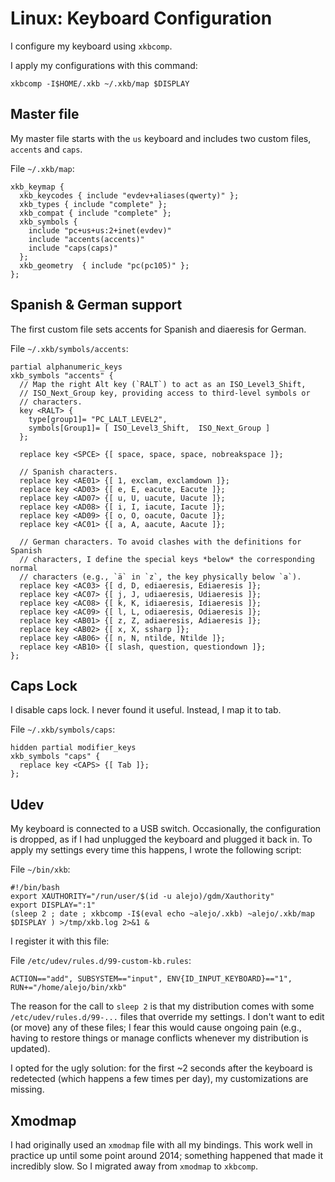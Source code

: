 # Linux: Keyboard Configuration

I configure my keyboard using `xkbcomp`.

I apply my configurations with this command:

    xkbcomp -I$HOME/.xkb ~/.xkb/map $DISPLAY

## Master file

My master file starts with the `us` keyboard and includes two custom files,
`accents` and `caps`.

File `~/.xkb/map`:

    xkb_keymap {
      xkb_keycodes { include "evdev+aliases(qwerty)" };
      xkb_types { include "complete" };
      xkb_compat { include "complete" };
      xkb_symbols {
        include "pc+us+us:2+inet(evdev)"
        include "accents(accents)"
        include "caps(caps)"
      };
      xkb_geometry  { include "pc(pc105)" };
    };

## Spanish & German support

The first custom file sets accents for Spanish and diaeresis for German.

File `~/.xkb/symbols/accents`:

    partial alphanumeric_keys
    xkb_symbols "accents" {
      // Map the right Alt key (`RALT`) to act as an ISO_Level3_Shift,
      // ISO_Next_Group key, providing access to third-level symbols or
      // characters.
      key <RALT> {
        type[group1]= "PC_LALT_LEVEL2",
        symbols[Group1]= [ ISO_Level3_Shift,  ISO_Next_Group ]
      };

      replace key <SPCE> {[ space, space, space, nobreakspace ]};

      // Spanish characters.
      replace key <AE01> {[ 1, exclam, exclamdown ]};
      replace key <AD03> {[ e, E, eacute, Eacute ]};
      replace key <AD07> {[ u, U, uacute, Uacute ]};
      replace key <AD08> {[ i, I, iacute, Iacute ]};
      replace key <AD09> {[ o, O, oacute, Oacute ]};
      replace key <AC01> {[ a, A, aacute, Aacute ]};

      // German characters. To avoid clashes with the definitions for Spanish
      // characters, I define the special keys *below* the corresponding normal
      // characters (e.g., `ä` in `z`, the key physically below `a`).
      replace key <AC03> {[ d, D, ediaeresis, Ediaeresis ]};
      replace key <AC07> {[ j, J, udiaeresis, Udiaeresis ]};
      replace key <AC08> {[ k, K, idiaeresis, Idiaeresis ]};
      replace key <AC09> {[ l, L, odiaeresis, Odiaeresis ]};
      replace key <AB01> {[ z, Z, adiaeresis, Adiaeresis ]};
      replace key <AB02> {[ x, X, ssharp ]};
      replace key <AB06> {[ n, N, ntilde, Ntilde ]};
      replace key <AB10> {[ slash, question, questiondown ]};
    };

## Caps Lock

I disable caps lock. I never found it useful. Instead, I map it to tab.

File `~/.xkb/symbols/caps`:

    hidden partial modifier_keys
    xkb_symbols "caps" {
      replace key <CAPS> {[ Tab ]};
    };

## Udev

My keyboard is connected to a USB switch.
Occasionally, the configuration is dropped, as if I had unplugged the keyboard and plugged it back in.
To apply my settings every time this happens, I wrote the following script:

File `~/bin/xkb`:

    #!/bin/bash
    export XAUTHORITY="/run/user/$(id -u alejo)/gdm/Xauthority"
    export DISPLAY=":1"
    (sleep 2 ; date ; xkbcomp -I$(eval echo ~alejo/.xkb) ~alejo/.xkb/map $DISPLAY ) >/tmp/xkb.log 2>&1 &

I register it with this file:

File `/etc/udev/rules.d/99-custom-kb.rules`:

    ACTION=="add", SUBSYSTEM=="input", ENV{ID_INPUT_KEYBOARD}=="1", RUN+="/home/alejo/bin/xkb"

The reason for the call to `sleep 2` is that my distribution comes with some `/etc/udev/rules.d/99-...` files that override my settings.
I don't want to edit (or move) any of these files;
I fear this would cause ongoing pain (e.g., having to restore things or manage conflicts whenever my distribution is updated).

I opted for the ugly solution:
for the first ~2 seconds after the keyboard is redetected (which happens a few times per day), my customizations are missing.

## Xmodmap

I had originally used an `xmodmap` file with all my bindings.
This work well in practice up until some point around 2014;
something happened that made it incredibly slow.
So I migrated away from `xmodmap` to `xkbcomp`.


